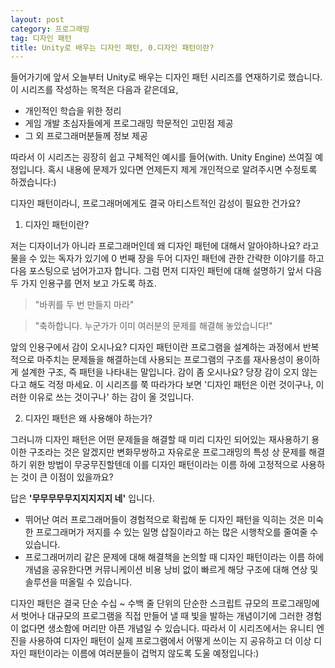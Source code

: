 ```yaml
---
layout: post
category: 프로그래밍
tag: 디자인 패턴
title: Unity로 배우는 디자인 패턴, 0.디자인 패턴이란?
---
```


들어가기에 앞서
오늘부터 Unity로 배우는 디자인 패턴 시리즈를 연재하기로 했습니다.
이 시리즈를 작성하는 목적은 다음과 같은데요,

* 개인적인 학습을 위한 정리
* 게임 개발 초심자들에게 프로그래밍 학문적인 고민점 제공
* 그 외 프로그래머분들께 정보 제공

따라서 이 시리즈는 굉장히 쉽고 구체적인 예시를 들어(with. Unity Engine) 쓰여질 예정입니다. 혹시 내용에 문제가 있다면 언제든지 제게 개인적으로 알려주시면 수정토록 하겠습니다:)

<div class="message">
  디자인 패턴이라니, 프로그래머에게도 결국 아티스트적인 감성이 필요한 건가요?
</div>

1. 디자인 패턴이란?

저는 디자이너가 아니라 프로그래머인데 왜 디자인 패턴에 대해서 알아야하나요? 라고 물을 수 있는 독자가 있기에 0 번째 장을 두어 디자인 패턴에 관한 간략한 이야기를 하고 다음 포스팅으로 넘어가고자 합니다. 그럼 먼저 디자인 패턴에 대해 설명하기 앞서 다음 두 가지 인용구를 먼저 보고 가도록 하죠.

> "바퀴를 두 번 만들지 마라"

> "축하합니다. 누군가가 이미 여러분의 문제를 해결해 놓았습니다!"

앞의 인용구에서 감이 오시나요? 디자인 패턴이란 프로그램을 설계하는 과정에서 반복적으로 마주치는 문제들을 해결하는데 사용되는 프로그램의 구조를 재사용성이 용이하게 설계한 구조, 즉 패턴을 나타내는 말입니다. 감이 좀 오시나요? 당장 감이 오지 않는다고 해도 걱정 마세요. 이 시리즈를 쭉 따라가다 보면 '디자인 패턴은 이런 것이구나, 이러한 이유로 쓰는 것이구나' 하는 감이 올 것입니다.

2. 디자인 패턴은 왜 사용해야 하는가?

그러니까 디자인 패턴은 어떤 문제들을 해결할 때 미리 디자인 되어있는 재사용하기 용이한 구조라는 것은 알겠지만 변화무쌍하고 자유로운 프로그래밍의 특성 상 문제를 해결하기 위한 방법이 무궁무진할텐데 이를 디자인 패턴이라는 이름 하에 고정적으로 사용하는 것이 큰 이점이 있을까요?

답은 **'무무무무무지지지지지 네'** 입니다.

- 뛰어난 여러 프로그래머들이 경험적으로 확립해 둔 디자인 패턴을 익히는 것은 미숙한 프로그래머가 저지를 수 있는 일명 삽질이라고 하는 많은 시행착오를 줄여줄 수 있습니다.
- 프로그래머끼리 같은 문제에 대해 해결책을 논의할 때 디자인 패턴이라는 이름 하에 개념을 공유한다면 커뮤니케이션 비용 낭비 없이 빠르게 해당 구조에 대해 연상 및 솔루션을 떠올릴 수 있습니다.


디자인 패턴은 결국 단순 수십 ~ 수백 줄 단위의 단순한 스크립트 규모의 프로그래밍에서 벗어나 대규모의 프로그램을 직접 만들어 낼 때 빛을 발하는 개념이기에 그러한 경험이 없다면 생소함에 머리만 아픈 개념일 수 있습니다.
따라서 이 시리즈에서는 유니티 엔진을 사용하여 디자인 패턴이 실제 프로그램에서 어떻게 쓰이는 지 공유하고 더 이상 디자인 패턴이라는 이름에 여러분들이 겁먹지 않도록 도울 예정입니다:)
